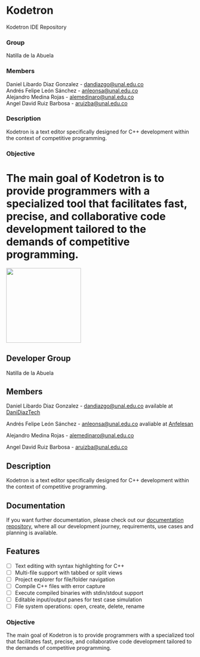 # Kodetron
Kodetron IDE Repository

### Group
Natilla de la Abuela

### Members
Daniel Libardo Diaz Gonzalez - dandiazgo@unal.edu.co  
Andrés Felipe León Sánchez - anleonsa@unal.edu.co  
Alejandro Medina Rojas - alemedinaro@unal.edu.co  
Angel David Ruiz Barbosa - aruizba@unal.edu.co

### Description
Kodetron is a text editor specifically designed for C++ development within the context of competitive programming.

### Objective
The main goal of Kodetron is to provide programmers with a specialized tool that facilitates fast, precise, and collaborative code development tailored to the demands of competitive programming.
=======
<img src="assets/Logo.png" width="200">

## Developer Group
Natilla de la Abuela

## Members
Daniel Libardo Diaz Gonzalez - dandiazgo@unal.edu.co available at [DaniDiazTech](https://danidiaztech.com/)

Andrés Felipe León Sánchez - anleonsa@unal.edu.co avaliable at [Anfelesan](https://anfelesan.netlify.app/)

Alejandro Medina Rojas - alemedinaro@unal.edu.co

Angel David Ruiz Barbosa - aruizba@unal.edu.co

## Description
Kodetron is a text editor specifically designed for C++ development within the context of competitive programming.

## Documentation

If you want further documentation, please check out our [documentation repository](https://github.com/Kodetron/Documentation/tree/main), where all our development journey, requirements, use cases and planning is available.

## Features
- [ ] Text editing with syntax highlighting for C++
- [ ] Multi-file support with tabbed or split views
- [ ] Project explorer for file/folder navigation
- [ ] Compile C++ files with error capture
- [ ] Execute compiled binaries with stdin/stdout support
- [ ] Editable input/output panes for test case simulation
- [ ] File system operations: open, create, delete, rename

### Objective
The main goal of Kodetron is to provide programmers with a specialized tool that facilitates fast, precise, and collaborative code development tailored to the demands of competitive programming.
